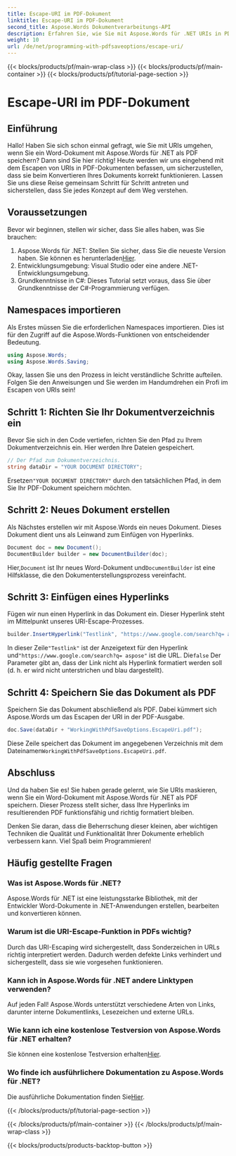 ```yaml
---
title: Escape-URI im PDF-Dokument
linktitle: Escape-URI im PDF-Dokument
second_title: Aspose.Words Dokumentverarbeitungs-API
description: Erfahren Sie, wie Sie mit Aspose.Words für .NET URIs in PDFs maskieren. Diese ausführliche Anleitung führt Sie Schritt für Schritt durch den Vorgang.
weight: 10
url: /de/net/programming-with-pdfsaveoptions/escape-uri/
---
```


{{< blocks/products/pf/main-wrap-class >}}
{{< blocks/products/pf/main-container >}}
{{< blocks/products/pf/tutorial-page-section >}}

# Escape-URI im PDF-Dokument

## Einführung

Hallo! Haben Sie sich schon einmal gefragt, wie Sie mit URIs umgehen, wenn Sie ein Word-Dokument mit Aspose.Words für .NET als PDF speichern? Dann sind Sie hier richtig! Heute werden wir uns eingehend mit dem Escapen von URIs in PDF-Dokumenten befassen, um sicherzustellen, dass sie beim Konvertieren Ihres Dokuments korrekt funktionieren. Lassen Sie uns diese Reise gemeinsam Schritt für Schritt antreten und sicherstellen, dass Sie jedes Konzept auf dem Weg verstehen.

## Voraussetzungen

Bevor wir beginnen, stellen wir sicher, dass Sie alles haben, was Sie brauchen:

1.  Aspose.Words für .NET: Stellen Sie sicher, dass Sie die neueste Version haben. Sie können es herunterladen[Hier](https://releases.aspose.com/words/net/).
2. Entwicklungsumgebung: Visual Studio oder eine andere .NET-Entwicklungsumgebung.
3. Grundkenntnisse in C#: Dieses Tutorial setzt voraus, dass Sie über Grundkenntnisse der C#-Programmierung verfügen.

## Namespaces importieren

Als Erstes müssen Sie die erforderlichen Namespaces importieren. Dies ist für den Zugriff auf die Aspose.Words-Funktionen von entscheidender Bedeutung.

```csharp
using Aspose.Words;
using Aspose.Words.Saving;
```

Okay, lassen Sie uns den Prozess in leicht verständliche Schritte aufteilen. Folgen Sie den Anweisungen und Sie werden im Handumdrehen ein Profi im Escapen von URIs sein!

## Schritt 1: Richten Sie Ihr Dokumentverzeichnis ein

Bevor Sie sich in den Code vertiefen, richten Sie den Pfad zu Ihrem Dokumentverzeichnis ein. Hier werden Ihre Dateien gespeichert.

```csharp
// Der Pfad zum Dokumentverzeichnis.
string dataDir = "YOUR DOCUMENT DIRECTORY";
```

 Ersetzen`"YOUR DOCUMENT DIRECTORY"` durch den tatsächlichen Pfad, in dem Sie Ihr PDF-Dokument speichern möchten.

## Schritt 2: Neues Dokument erstellen

Als Nächstes erstellen wir mit Aspose.Words ein neues Dokument. Dieses Dokument dient uns als Leinwand zum Einfügen von Hyperlinks.

```csharp
Document doc = new Document();
DocumentBuilder builder = new DocumentBuilder(doc);
```

 Hier,`Document` ist Ihr neues Word-Dokument und`DocumentBuilder` ist eine Hilfsklasse, die den Dokumenterstellungsprozess vereinfacht.

## Schritt 3: Einfügen eines Hyperlinks

Fügen wir nun einen Hyperlink in das Dokument ein. Dieser Hyperlink steht im Mittelpunkt unseres URI-Escape-Prozesses.

```csharp
builder.InsertHyperlink("Testlink", "https://www.google.com/search?q= aspose", false);
```

 In dieser Zeile`"Testlink"` ist der Anzeigetext für den Hyperlink und`"https://www.google.com/search?q= aspose"` ist die URL. Die`false` Der Parameter gibt an, dass der Link nicht als Hyperlink formatiert werden soll (d. h. er wird nicht unterstrichen und blau dargestellt).

## Schritt 4: Speichern Sie das Dokument als PDF

Speichern Sie das Dokument abschließend als PDF. Dabei kümmert sich Aspose.Words um das Escapen der URI in der PDF-Ausgabe.

```csharp
doc.Save(dataDir + "WorkingWithPdfSaveOptions.EscapeUri.pdf");
```

 Diese Zeile speichert das Dokument im angegebenen Verzeichnis mit dem Dateinamen`WorkingWithPdfSaveOptions.EscapeUri.pdf`.

## Abschluss

Und da haben Sie es! Sie haben gerade gelernt, wie Sie URIs maskieren, wenn Sie ein Word-Dokument mit Aspose.Words für .NET als PDF speichern. Dieser Prozess stellt sicher, dass Ihre Hyperlinks im resultierenden PDF funktionsfähig und richtig formatiert bleiben. 

Denken Sie daran, dass die Beherrschung dieser kleinen, aber wichtigen Techniken die Qualität und Funktionalität Ihrer Dokumente erheblich verbessern kann. Viel Spaß beim Programmieren!

## Häufig gestellte Fragen

### Was ist Aspose.Words für .NET?

Aspose.Words für .NET ist eine leistungsstarke Bibliothek, mit der Entwickler Word-Dokumente in .NET-Anwendungen erstellen, bearbeiten und konvertieren können.

### Warum ist die URI-Escape-Funktion in PDFs wichtig?

Durch das URI-Escaping wird sichergestellt, dass Sonderzeichen in URLs richtig interpretiert werden. Dadurch werden defekte Links verhindert und sichergestellt, dass sie wie vorgesehen funktionieren.

### Kann ich in Aspose.Words für .NET andere Linktypen verwenden?

Auf jeden Fall! Aspose.Words unterstützt verschiedene Arten von Links, darunter interne Dokumentlinks, Lesezeichen und externe URLs.

### Wie kann ich eine kostenlose Testversion von Aspose.Words für .NET erhalten?

 Sie können eine kostenlose Testversion erhalten[Hier](https://releases.aspose.com/).

### Wo finde ich ausführlichere Dokumentation zu Aspose.Words für .NET?

 Die ausführliche Dokumentation finden Sie[Hier](https://reference.aspose.com/words/net/).

{{< /blocks/products/pf/tutorial-page-section >}}

{{< /blocks/products/pf/main-container >}}
{{< /blocks/products/pf/main-wrap-class >}}

{{< blocks/products/products-backtop-button >}}
